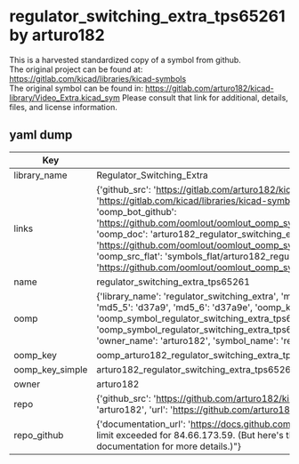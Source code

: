 # regulator_switching_extra_tps65261 by arturo182  
This is a harvested standardized copy of a symbol from github.  
The original project can be found at:  
https://gitlab.com/kicad/libraries/kicad-symbols  
The original symbol can be found in:
https://gitlab.com/arturo182/kicad-library/Video_Extra.kicad_sym
Please consult that link for additional, details, files, and license information.  
## yaml dump  
| Key | Value |  
| --- | --- |  
| library_name | Regulator_Switching_Extra |  
| links | {'github_src': 'https://gitlab.com/arturo182/kicad-library/Video_Extra.kicad_sym', 'github_src_repo': 'https://gitlab.com/kicad/libraries/kicad-symbols', 'oomp_bot': 'arturo182_regulator_switching_extra_tps65261/working', 'oomp_bot_github': 'https://github.com/oomlout/oomlout_oomp_symbol_bot/tree/main/arturo182_regulator_switching_extra_tps65261/working', 'oomp_doc': 'arturo182_regulator_switching_extra_tps65261/working', 'oomp_doc_github': 'https://github.com/oomlout/oomlout_oomp_symbol_doc/tree/main/arturo182_regulator_switching_extra_tps65261/working', 'oomp_src_flat': 'symbols_flat/arturo182_regulator_switching_extra_tps65261/working', 'oomp_src_flat_github': 'https://github.com/oomlout/oomlout_oomp_symbol_src/tree/main/arturo182_regulator_switching_extra_tps65261/working'} |  
| name | regulator_switching_extra_tps65261 |  
| oomp | {'library_name': 'regulator_switching_extra', 'md5': 'd37a9e90a0ba378ce08451b7e5614d3b', 'md5_10': 'd37a9e90a0', 'md5_5': 'd37a9', 'md5_6': 'd37a9e', 'oomp_key': 'oomp_regulator_switching_extra_tps65261', 'oomp_key_extra': 'oomp_symbol_regulator_switching_extra_tps65261', 'oomp_key_full': 'oomp_symbol_regulator_switching_extra_tps65261_d37a9e', 'oomp_key_simple': 'regulator_switching_extra_tps65261', 'owner_name': 'arturo182', 'symbol_name': 'regulator_switching_extra_tps65261'} |  
| oomp_key | oomp_arturo182_regulator_switching_extra_tps65261 |  
| oomp_key_simple | arturo182_regulator_switching_extra_tps65261 |  
| owner | arturo182 |  
| repo | {'github_src': 'https://github.com/arturo182/kicad-library/Video_Extra.kicad_sym', 'name': 'kicad-library', 'owner': 'arturo182', 'url': 'https://github.com/arturo182/kicad-library'} |  
| repo_github | {'documentation_url': 'https://docs.github.com/rest/overview/resources-in-the-rest-api#rate-limiting', 'message': "API rate limit exceeded for 84.66.173.59. (But here's the good news: Authenticated requests get a higher rate limit. Check out the documentation for more details.)"} |  

